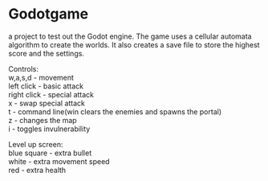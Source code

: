 # Godotgame

a project to test out the Godot engine. The game uses a cellular automata algorithm to create the worlds. It also creates a save file to store the highest score and the settings.  

Controls:  
w,a,s,d - movement  
left click - basic attack  
right click - special attack  
x - swap special attack  
t - command line(win clears the enemies and spawns the portal)  
z - changes the map  
i - toggles invulnerability  
  
Level up screen:  
blue square - extra bullet  
white - extra movement speed  
red - extra health

